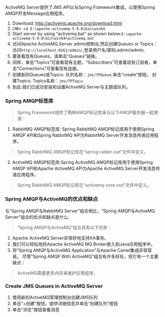 ActiveMQ Server提供了JMS API以与Spring Framework集成，以使用Spring AMQP开发Message应用程序。

1. Download: http://activemq.apache.org/download.html
2. `CMD> cd E:\apache-activemq-5.9.0\bin\win64`
3. Start server by using “activemq.bat” as shown below:`E:\apache-activemq-5.9.0\bin\win64>activemq.bat`
4. 访问Apache ActiveMQ Server admin控制台,然后创建Queues or Topics：访问`http://localhost:8161/admin/`,登录用户名/密码:admin/admin,
5. 要查看现有Queues，请单击“Queues”链接。
6. 同样，单击“Topics”可查看现有主题，“Subscribers”可查看现有订阅者，单击“Connections”可查看现有连接。
7. 创建新的Queues或Topics: 队列名称：`jms/TPQueue`,单击“create”按钮。
创建Topics: Topics名称：`jms/TPTopic`
8. 到此:我们已成功安装和设置ActiveMQ Server与主题或队列。

### Spring AMQP标签库

>Spring Framework提供了两种AMQP标记库来与以下AMQP服务器一起使用：

1. RabbitMQ AMQP标签库: Spring RabbitMQ AMQP标记库用于使用Spring AMQP API和Spring RabbitMQ API为RabbitMQ Server开发消息传递应用程序。

>Spring RabbitMQ AMQP标记库在“spring-rabbit.xsd”文件中定义。

2. ActiveMQ AMQP标签库:Spring ActiveMQ AMQP标记库用于使用Spring AMQP API和Apache ActiveMQ API为Apache ActiveMQ Server开发消息传递应用程序。

>Spring RabbitMQ AMQP标记库在“activemq-core.xsd”文件中定义。

### Spring AMQP与ActiveMQ的优点和缺点

与“Spring AMQP与RabbitMQ Server”组合相比，“Spring AMQP与ActiveMQ Server”组合的优点和缺点是什么:

>“Spring AMQP与ActiveMQ”组合具有以下优势：

1. Apache ActiveMQ Server非常好地支持XA事务。
2. 我们可以轻松地将Apache ActiveMQ MQ Broker嵌入到Java应用程序中。
3. 将“Spring AMQP与ActiveMQ Application”与Apache Camel集成非常容易。
尽管“Spring AMQP With ActiveMQ”组合有许多好处，但它有一个主要缺点：

>ActiveMQ需要更多内存来维护应用程序。

### Create JMS Queues in ActiveMQ Server

1. 使用新的ActiveMQ管理控制台创建JMS队列
2. 单击“+创建”按钮，提供详细信息并单击“创建队列”按钮
3. 单击“浏览”按钮查看消息